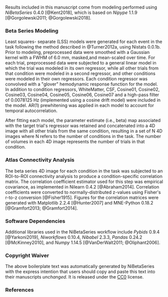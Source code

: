 
Results included in this manuscript come from modeling
performed using *NiBetaSeries* 0.4.0 [@Kent2018],
which is based on *Nipype* 1.1.9 [@Gorgolewski2011; @Gorgolewski2018].

### Beta Series Modeling

Least squares- separate (LSS) models were generated for each event in the task
following the method described in @Turner2012a, using Nistats 0.0.1b.            
Prior to modeling, preprocessed data were smoothed with a Gaussian kernel with a FWHM of 6.0 mm, masked,and mean-scaled over time.
For each trial, preprocessed data were subjected to a general linear model in
which the trial was modeled in its own regressor, while all other trials from
that condition were modeled in a second regressor, and other conditions were
modeled in their own regressors.            Each condition regressor was convolved with a
"glover" hemodynamic response function for the model.        
In addition to condition regressors, WhiteMatter, CSF, Cosine01, Cosine02, Cosine03, Cosine04, Cosine05, Cosine06, Cosine07 and a
high-pass filter of 0.0078125 Hz (implemented using a cosine drift model) were
included in the model.
AR(1) prewhitening was applied in each model to account for temporal
autocorrelation.        


After fitting each model, the parameter estimate (i.e., beta) map
associated with the target trial's regressor was retained and concatenated
into a 4D image with all other trials from the same condition, resulting
in a set of N 4D images where N refers to the number of conditions in the task.
The number of volumes in each 4D image represents the number of trials in that
condition.        

### Atlas Connectivity Analysis

The beta series 4D image for each condition in the task was subjected to an
ROI-to-ROI connectivity analysis to produce a condition-specific correlation
matrix.
The correlation coefficient estimator used for this step was empirical
covariance, as implemented in Nilearn 0.4.2 [@Abraham2014].
Correlation coefficients were converted to normally-distributed z-values using
Fisher's r-to-z conversion [@Fisher1915].
Figures for the correlation matrices were generated with
Matplotlib 2.2.4 [@Hunter2007] and MNE-Python 0.18.2
[@Gramfort2013; @Gramfort2014].


### Software Dependencies

Additional libraries used in the NiBetaSeries workflow include
*Pybids* 0.9.4 [@Yarkoni2019], *Niworkflows* 0.10.4,
*Nibabel* 2.3.3, *Pandas* 0.24.2 [@McKinney2010], and
*Numpy* 1.14.5 [@VanDerWalt2011; @Oliphant2006].

### Copyright Waiver
The above boilerplate text was automatically generated by NiBetaSeries
with the express intention that users should copy and paste this
text into their manuscripts *unchanged*.
It is released under the [CC0](https://creativecommons.org/publicdomain/zero/1.0/) license.

### References
